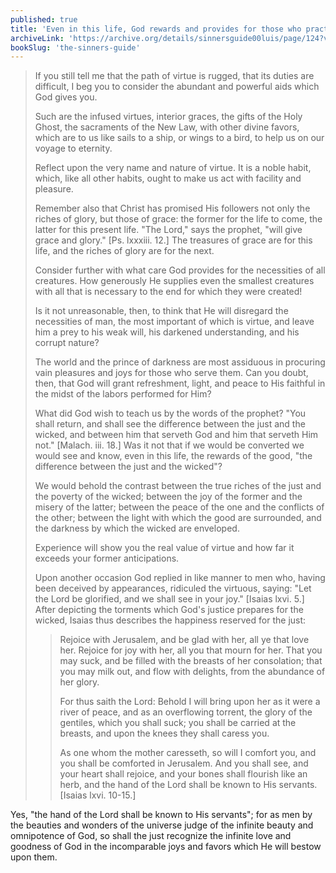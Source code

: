 ```yaml
---
published: true
title: 'Even in this life, God rewards and provides for those who practice His Virtues'
archiveLink: 'https://archive.org/details/sinnersguide00luis/page/124?view=theater'
bookSlug: 'the-sinners-guide'
---
```


> If you still tell me that the path of virtue is rugged, that its duties are difficult, I beg you to consider the abundant and powerful aids which God gives you.
> 
> Such are the infused virtues, interior graces, the gifts of the Holy Ghost, the sacraments of the New Law, with other divine favors, which are to us like sails to a ship, or wings to a bird, to help us on our voyage to eternity.
> 
> Reflect upon the very name and nature of virtue. It is a noble habit, which, like all other habits, ought to make us act with facility and pleasure.
> 
> Remember also that Christ has promised His followers not only the riches of glory, but those of grace: the former for the life to come, the latter for this present life. "The Lord," says the prophet, "will give grace and glory." [Ps. lxxxiii. 12.] The treasures of grace are for this life, and the riches of glory are for the next.
> 
> Consider further with what care God provides for the necessities of all creatures. How generously He supplies even the smallest creatures with all that is necessary to the end for which they were created!
> 
> Is it not unreasonable, then, to think that He will disregard the necessities of man, the most important of which is virtue, and leave him a prey to his weak will, his darkened understanding, and his corrupt nature?
> 
> The world and the prince of darkness are most assiduous in procuring vain pleasures and joys for those who serve them. Can you doubt, then, that God will grant refreshment, light, and peace to His faithful in the midst of the labors performed for Him?
> 
> What did God wish to teach us by the words of the prophet? "You shall return, and shall see the difference between the just and the wicked, and between him that serveth God and him that serveth Him not." [Malach. iii. 18.] Was it not that if we would be converted we would see and know, even in this life, the rewards of the good, "the difference between the just and the wicked"?
> 
> We would behold the contrast between the true riches of the just and the poverty of the wicked; between the joy of the former and the misery of the latter; between the peace of the one and the conflicts of the other; between the light with which the good are surrounded, and the darkness by which the wicked are enveloped.
> 
> Experience will show you the real value of virtue and how far it exceeds your former anticipations.
>
> Upon another occasion God replied in like manner to men who, having been deceived by appearances, ridiculed the virtuous, saying: "Let the Lord be glorified, and we shall see in your joy." [Isaias lxvi. 5.] After depicting the torments which God's justice prepares for the wicked, Isaias thus describes the happiness reserved for the just:
> 
>> Rejoice with Jerusalem, and be glad with her, all ye that love her. Rejoice for joy with her, all you that mourn for her. That you may suck, and be filled with the breasts of her consolation; that you may milk out, and flow with delights, from the abundance of her glory.
>>
>> For thus saith the Lord: Behold I will bring upon her as it were a river of peace, and as an overflowing torrent, the glory of the gentiles, which you shall suck; you shall be carried at the breasts, and upon the knees they shall caress you.
>>
>> As one whom the mother caresseth, so will I comfort you, and you shall be comforted in Jerusalem. And you shall see, and your heart shall rejoice, and your bones shall flourish like an herb, and the hand of the Lord shall be known to His servants. [Isaias lxvi. 10-15.]

Yes, "the hand of the Lord shall be known to His servants"; for as men by the beauties and wonders of the universe judge of the infinite beauty and omnipotence of God, so shall the just recognize the infinite love and goodness of God in the incomparable joys and favors which He will bestow upon them.
